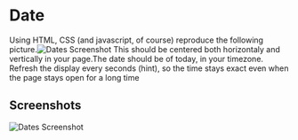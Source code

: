 # Date

Using HTML, CSS (and javascript, of course) reproduce the following picture.![Dates Screenshot]("assets/img/layoutexercise.png") This should be centered both horizontaly and vertically in your page.The date should be of today, in your timezone. Refresh the display every seconds (hint), so the time stays exact even when the page stays open for a long time


## Screenshots

![Dates Screenshot]("assets/img/screenshot.png")